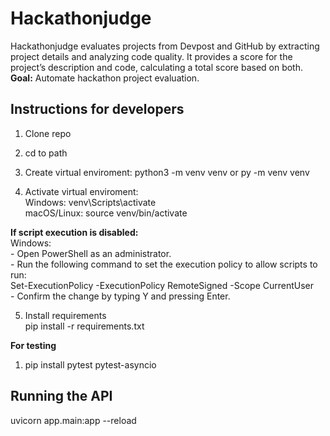 # Hackathonjudge
Hackathonjudge evaluates projects from Devpost and GitHub by extracting project details and analyzing code quality. It provides a score for the project’s description and code, calculating a total score based on both.
\
**Goal:** Automate hackathon project evaluation.


## Instructions for developers
1. Clone repo

2. cd to path

3. Create virtual enviroment:
python3 -m venv venv
or
py -m venv venv

4. Activate virtual enviroment: \
Windows: venv\Scripts\activate \
macOS/Linux: source venv/bin/activate

**If script execution is disabled:** \
Windows: \
    - Open PowerShell as an administrator. \
    - Run the following command to set the execution policy to allow scripts to run: \
        Set-ExecutionPolicy -ExecutionPolicy RemoteSigned -Scope CurrentUser \
    - Confirm the change by typing Y and pressing Enter.

5. Install requirements \
pip install -r requirements.txt

**For testing**
1. pip install pytest pytest-asyncio

## Running the API
uvicorn app.main:app --reload
